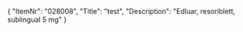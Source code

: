{
  "ItemNr": "028008",
  "Title": "test",
  "Description": "Edluar, resoriblett, sublingual 5 mg"
}